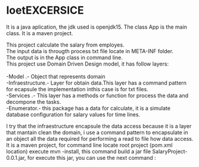 # IoetEXCERSICE
It is a java aplication, the jdk used is openjdk15.
The class App is the main class.
It is a maven project.
<p>
This project calculate the salary from employes.</br>
The input data is througth process txt file locate in META-INF folder.</br>
The output is in the App class in command line.</br>
This project use Domain Driven Design model, it has follow layers:</br></br>
<td>
-Model .- Object that represents domain</br>
-Infraestructure.- Layer for obtain data.This layer has a command pattern for ecapsule the implementation inthis case is for   txt files.</br>
-Services .- This layer has a methods or function for process the data and decompone the tasks.</br>
-Enumerator.- this package has a data for calculate, it is a simulate database configuration for salary values for time lines.</br>  
</td>                                                                                                                                                                                 
</p>
I try that the infraestructure encapsule the data access because it is a layer that  mantain clean the domain,  i use a command pattern to encapsulate in an object all the data required for performing a read to file how data access.
It is a maven project, for command line locate  root project (pom.xml location) execute  mvn -install, this command build a jar file SalaryProject-0.0.1.jar, for execute this jar, you can use the next command : </br>
</b)java -jar SalaryProject-0.0.1.jar
